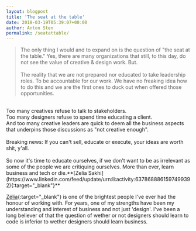 ```yaml
---
layout: blogpost
title: 'The seat at the table'
date: 2018-03-19T05:39:07+00:00
author: Anton Sten
permalink: /seatattable/
---
```


>The only thing I would and to expand on is the question of "the seat at the table." Yes, there are many organizations that still, to this day, do not see the value of creative & design work. But.
<br /><br />
The reality that we are not prepared nor educated to take leadership roles. To be accountable for our work. We have no freaking idea how to do this and we are the first ones to duck out when offered those opportunities.
<br />
Too many creatives refuse to talk to stakeholders.<br />
Too many designers refuse to spend time educating a client.<br />
And too many creative leaders are quick to deem all the business aspects that underpins those discussions as "not creative enough".
<br /><br />
Breaking news: If you can't sell, educate or execute, your ideas are worth shit, y'all.
<br /><br />
So now it's time to educate ourselves, if we don't want to be as irrelevant as some of the people we are critiquing ourselves. More than ever, learn business and tech or die.**[Zelia Sakhi](https://www.linkedin.com/feed/update/urn:li:activity:6378688861597499392){:target="_blank"}**

[Zélia](https://twitter.com/ilovegraphics){:target="_blank"} is one of the brightest people I've ever had the honour of working with. For years, one of my strengths have been my understanding and interest of business and not just 'design'. I've been a long believer of that the question of wether or not designers should learn to code is inferior to wether designers should learn business. 
